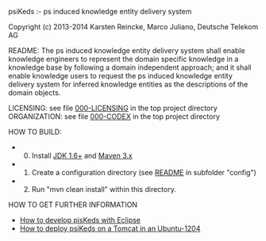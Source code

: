 psiKeds :- ps induced knowledge entity delivery system

Copyright (c) 2013-2014 Karsten Reincke, Marco Juliano, Deutsche Telekom AG

README: The ps induced knowledge entity delivery system shall enable knowledge
engineers to represent the domain specific knowledge in a knowledge base by
following a domain independent approach; and it shall enable knowledge users
to request the ps induced knowledge entity delivery system for inferred
knowledge entities as the descriptions of the domain objects.

LICENSING: see file [000-LICENSING](000-LICENSING) in the top project directory
ORGANIZATION: see file [000-CODEX](000-CODEX) in the top project directory

HOW TO BUILD:

- 0. Install [JDK 1.6+](http://www.oracle.com/technetwork/java/javase/downloads/index.html) and [Maven 3.x](http://maven.apache.org/download.cgi)
- 1. Create a configuration directory (see [README](config/README.md) in subfolder "config")
- 2. Run "mvn clean install" within this directory.

HOW TO GET FURTHER INFORMATION

 - [How to develop pisKeds with Eclipse](doc/HowtoDevelopPiskedsWithEclipse.README)
 - [How to deploy psiKeds on a Tomcat in an Ubuntu-1204](doc/HowtoDeployPsikedsOnTomcatUbuntu1204.README)
